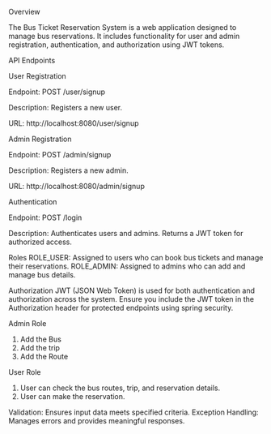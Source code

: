 Overview

The Bus Ticket Reservation System is a web application designed to manage bus reservations. It includes functionality for user and admin registration, authentication, and authorization using JWT tokens.

API Endpoints

User Registration

Endpoint: POST /user/signup

Description: Registers a new user.

URL: http://localhost:8080/user/signup

Admin Registration

Endpoint: POST /admin/signup

Description: Registers a new admin.

URL: http://localhost:8080/admin/signup

Authentication

Endpoint: POST /login

Description: Authenticates users and admins. Returns a JWT token for authorized access.

Roles ROLE_USER: Assigned to users who can book bus tickets and manage their reservations. ROLE_ADMIN: Assigned to admins who can add and manage bus details.

Authorization JWT (JSON Web Token) is used for both authentication and authorization across the system. Ensure you include the JWT token in the Authorization header for protected endpoints using spring security.

Admin Role
1. Add the Bus
2. Add the trip
3. Add the Route

User Role
1. User can check the bus routes, trip, and reservation details.
2. User can make the reservation.

Validation: Ensures input data meets specified criteria.
Exception Handling: Manages errors and provides meaningful responses.

